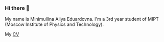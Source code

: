 ### Hi there 👋
My name is Minimullina Aliya Eduardovna. I'm a 3rd year student of MIPT (Moscow Institute of Physics and Technology).

My [CV](/CV_Aliya_Minimullina.pdf)

<!--
**Aliyaminim/Aliyaminim** is a ✨ _special_ ✨ repository because its `README.md` (this file) appears on your GitHub profile.

Here are some ideas to get you started:

- 🔭 I’m currently working on ...
- 🌱 I’m currently learning ...
- 👯 I’m looking to collaborate on ...
- 🤔 I’m looking for help with ...
- 💬 Ask me about ...
- 📫 How to reach me: ...
- 😄 Pronouns: ...
- ⚡ Fun fact: ...
-->
